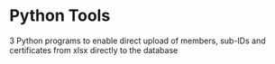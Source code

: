 # Python Tools

3 Python programs to enable direct upload of members, sub-IDs and certificates from xlsx directly to the database
